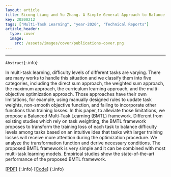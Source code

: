 ```yaml
---
layout: article
title: Sicong Liang and Yu Zhang. A Simple General Approach to Balance Task Difficulty in Multi-Task Learning. arXiv:2002.04792, 2020.
key: 20200212
tags: ["Multi-Task Learning", "year-2020", "Technical Reports"]
article_header:
  type: cover
  image:
    src: /assets/images/cover/publications-cover.png
---
```




<div class="article__content" markdown="1">

---
`Abstract`{:.info}

In multi-task learning, difficulty levels of different tasks are varying. There are many works to handle this situation and we classify them into five categories, including the direct sum approach, the weighted sum approach, the maximum approach, the curriculum learning approach, and the multi-objective optimization approach. Those approaches have their own limitations, for example, using manually designed rules to update task weights, non-smooth objective function, and failing to incorporate other functions than training losses. In this paper, to alleviate those limitations, we propose a Balanced Multi-Task Learning (BMTL) framework. Different from existing studies which rely on task weighting, the BMTL framework proposes to transform the training loss of each task to balance difficulty levels among tasks based on an intuitive idea that tasks with larger training losses will receive more attention during the optimization procedure. We analyze the transformation function and derive necessary conditions. The proposed BMTL framework is very simple and it can be combined with most multi-task learning models. Empirical studies show the state-of-the-art performance of the proposed BMTL framework.

<!--more-->

[\[PDF\]](https://arxiv.org/abs/2002.04792)
{:.info}
[\[Code\]](https://arxiv.org/abs/2002.04792)
{:.info}

</div>
